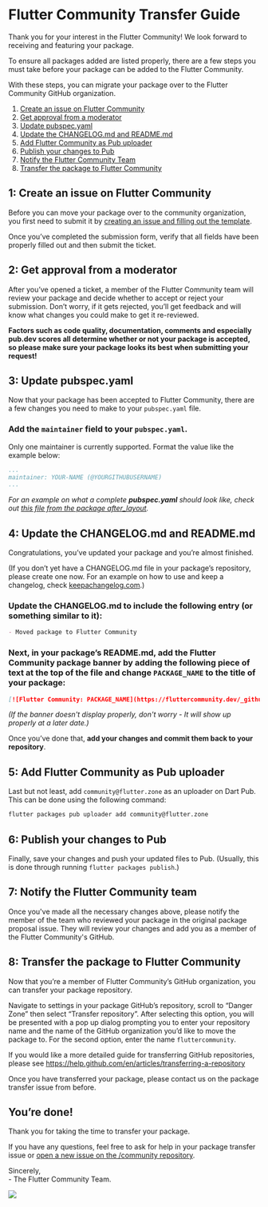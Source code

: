 # Flutter Community Transfer Guide 
Thank you for your interest in the Flutter Community! We look forward to receiving and featuring your package. 

To ensure all packages added are listed properly, there are a few steps you must take before your package can be added to the Flutter Community.  

With these steps, you can migrate your package over to the Flutter Community GitHub organization. 

1. [Create an issue on Flutter Community](#1)
2. [Get approval from a moderator](#2)
3. [Update pubspec.yaml](#3)
4. [Update the CHANGELOG.md and README.md](#4)
5. [Add Flutter Community as Pub uploader](#5)
6. [Publish your changes to Pub](#6)
7. [Notify the Flutter Community Team](#7)
8. [Transfer the package to Flutter Community](#8)

## <a name="1"></a> 1: Create an issue on Flutter Community
Before you can move your package over to the community organization, you first need to submit it by [creating an issue and filling out the template](https://github.com/fluttercommunity/community/issues/new?assignees=jeroen-meijer&labels=package+proposal&template=----package-proposal.md&title=Package+Proposal%3A+%5BPACKAGE+NAME%5D).

Once you’ve completed the submission form, verify that all fields have been properly filled out and then submit the ticket.

## <a name="2"></a> 2: Get approval from a moderator
After you’ve opened a ticket, a member of the Flutter Community team will review your package and decide whether to accept or reject your submission. Don’t worry, if it gets rejected, you’ll get feedback and will know what changes you could make to get it re-reviewed.

**Factors such as code quality, documentation, comments and especially pub.dev scores all determine whether or not your package is accepted, so please make sure your package looks its best when submitting your request!**

## <a name="3"></a> 3: Update pubspec.yaml
Now that your package has been accepted to Flutter Community, there are a few changes you need to make to your `pubspec.yaml` file.

### Add the `maintainer` field to your `pubspec.yaml`.
Only one maintainer is currently supported. Format the value like the example below:
```yaml
...
maintainer: YOUR-NAME (@YOURGITHUBUSERNAME)
...
```

*For an example on what a complete* ***pubspec.yaml*** *should look like, check out* [*this file from the package after_layout*](https://github.com/fluttercommunity/flutter_after_layout/blob/master/pubspec.yaml)*.*

## <a name="4"></a> 4: Update the CHANGELOG.md and README.md
Congratulations, you’ve updated your package and you’re almost finished.

(If you don’t yet have a CHANGELOG.md file in your package’s repository, please create one now. For an example on how to use and keep a changelog, check [keepachangelog.com](https://keepachangelog.com/en/0.3.0/).)

### Update the CHANGELOG.md to include the following entry (or something similar to it):
```markdown
- Moved package to Flutter Community
```

### Next, in your package’s README.md, add the Flutter Community package banner by adding the following piece of text **at the top of the file and change `PACKAGE_NAME` to the title of your package**:
```markdown
[![Flutter Community: PACKAGE_NAME](https://fluttercommunity.dev/_github/header/PACKAGE_NAME)](https://github.com/fluttercommunity/community)
```
*(If the banner doesn't display properly, don't worry - It will show up properly at a later date.)*

Once you’ve done that, **add your changes and commit them back to your repository**.

## <a name="5"></a> 5: Add Flutter Community as Pub uploader
Last but not least, add `community@flutter.zone` as an uploader on Dart Pub. This can be done using the following command: 
```sh
flutter packages pub uploader add community@flutter.zone
```

## <a name="6"></a> 6: Publish your changes to Pub
Finally, save your changes and push your updated files to Pub.
(Usually, this is done through running `flutter packages publish`.)

## <a name="7"></a> 7: Notify the Flutter Community team
Once you've made all the necessary changes above, please notify the member of the team who reviewed your package in the original package proposal issue. They will review your changes and add you as a member of the Flutter Community's GitHub.

## <a name="8"></a> 8: Transfer the package to Flutter Community
Now that you’re a member of Flutter Community’s GitHub organization, you can transfer your package repository.

Navigate to settings in your package GitHub’s repository, scroll to “Danger Zone” then select “Transfer repository”. After selecting this option, you will be presented with a pop up dialog prompting you to enter your repository name and the name of the GitHub organization you’d like to move the package to. For the second option, enter the name `fluttercommunity`.

If you would like a more detailed guide for transferring GitHub repositories, please see https://help.github.com/en/articles/transferring-a-repository

Once you have transferred your package, please contact us on the package transfer issue from before.

## You’re done!

Thank you for taking the time to transfer your package.

If you have any questions, feel free to ask for help in your package transfer issue or [open a new issue on the /community repository](https://github.com/fluttercommunity/community/issues/new/choose).

Sincerely,<br/>
\- The Flutter Community Team.

![](https://raw.githubusercontent.com/fluttercommunity/community/resources/banner.png)
